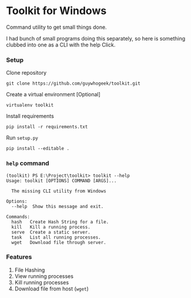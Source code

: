 # Toolkit for Windows

Command utility to get small things done. 

I had bunch of small programs doing this separately, so here is something clubbed into one as a CLI with the help Click.

### Setup

Clone repository

    git clone https://github.com/guywhogeek/toolkit.git

Create a virtual environment [Optional]

    virtualenv toolkit

Install requirements 

    pip install -r requirements.txt

Run `setup.py`

    pip install --editable .


### `help` command

```
(toolkit) PS E:\Project\toolkit> toolkit --help
Usage: toolkit [OPTIONS] COMMAND [ARGS]...

  The missing CLI utility from Windows

Options:
  --help  Show this message and exit.

Commands:
  hash   Create Hash String for a file.
  kill   Kill a running process.
  serve  Create a static server.
  task   List all running processes.
  wget   Download file through server.
```

### Features
1. File Hashing
2. View running processes
3. Kill running processes
4. Download file from host (`wget`)

